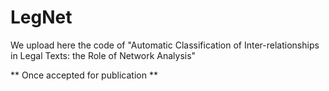 # LegNet

We upload here the code of "Automatic Classification of Inter-relationships in Legal Texts: the Role of Network Analysis"

** Once accepted for publication **
